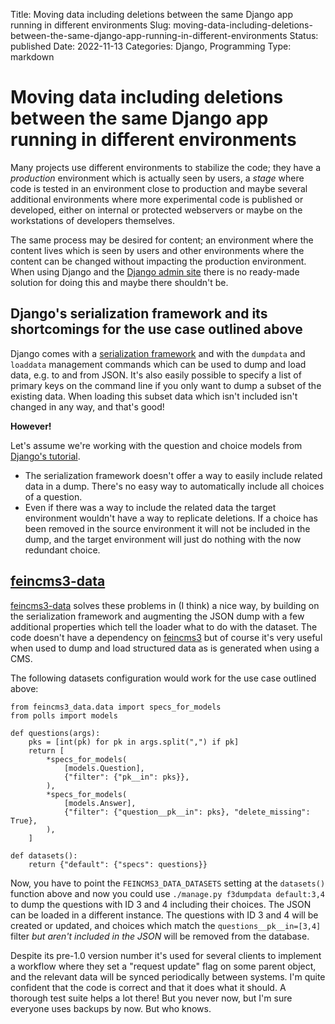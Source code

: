 Title: Moving data including deletions between the same Django app running in different environments
Slug: moving-data-including-deletions-between-the-same-django-app-running-in-different-environments
Status: published
Date: 2022-11-13
Categories: Django, Programming
Type: markdown

# Moving data including deletions between the same Django app running in different environments

Many projects use different environments to stabilize the code; they have a _production_ environment which is actually seen by users, a _stage_ where code is tested in an environment close to production and maybe several additional environments where more experimental code is published or developed, either on internal or protected webservers or maybe on the workstations of developers themselves.

The same process may be desired for content; an environment where the content lives which is seen by users and other environments where the content can be changed without impacting the production environment. When using Django and the [Django admin site](https://docs.djangoproject.com/en/4.1/ref/contrib/admin/) there is no ready-made solution for doing this and maybe there shouldn't be.

## Django's serialization framework and its shortcomings for the use case outlined above

Django comes with a [serialization framework](https://docs.djangoproject.com/en/4.1/topics/serialization/) and with the `dumpdata` and `loaddata` management commands which can be used to dump and load data, e.g. to and from JSON. It's also easily possible to specify a list of primary keys on the command line if you only want to dump a subset of the existing data. When loading this subset data which isn't included isn't changed in any way, and that's good!

**However!**

Let's assume we're working with the question and choice models from [Django's tutorial](https://docs.djangoproject.com/en/4.1/intro/tutorial02/#creating-models).

- The serialization framework doesn't offer a way to easily include related data in a dump. There's no easy way to automatically include all choices of a question.
- Even if there was a way to include the related data the target environment wouldn't have a way to replicate deletions. If a choice has been removed in the source environment it will not be included in the dump, and the target environment will just do nothing with the now redundant choice.

## [feincms3-data](https://github.com/matthiask/feincms3-data/)

[feincms3-data](https://github.com/matthiask/feincms3-data/) solves these problems in (I think) a nice way, by building on the serialization framework and augmenting the JSON dump with a few additional properties which tell the loader what to do with the dataset. The code doesn't have a dependency on [feincms3](https://feincms3.readthedocs.io/) but of course it's very useful when used to dump and load structured data as is generated when using a CMS.

The following datasets configuration would work for the use case outlined above:

    from feincms3_data.data import specs_for_models
    from polls import models

    def questions(args):
        pks = [int(pk) for pk in args.split(",") if pk]
        return [
            *specs_for_models(
                [models.Question],
                {"filter": {"pk__in": pks}},
            ),
            *specs_for_models(
                [models.Answer],
                {"filter": {"question__pk__in": pks}, "delete_missing": True},
            ),
        ]

    def datasets():
        return {"default": {"specs": questions}}

Now, you have to point the `FEINCMS3_DATA_DATASETS` setting at the `datasets()` function above and now you could use `./manage.py f3dumpdata default:3,4` to dump the questions with ID 3 and 4 including their choices. The JSON can be loaded in a different instance. The questions with ID 3 and 4 will be created or updated, and choices which match the `questions__pk__in=[3,4]` filter _but aren't included in the JSON_ will be removed from the database.

Despite its pre-1.0 version number it's used for several clients to implement a workflow where they set a "request update" flag on some parent object, and the relevant data will be synced periodically between systems. I'm quite confident that the code is correct and that it does what it should. A thorough test suite helps a lot there! But you never now, but I'm sure everyone uses backups by now. But who knows.
